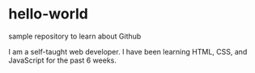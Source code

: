 # hello-world
sample repository to learn about Github

I am a self-taught web developer. I have been learning HTML, CSS, and JavaScript for the past 6 weeks.
